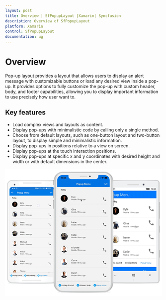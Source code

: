 ```yaml
---
layout: post
title: Overview | SfPopupLayout |Xamarin| Syncfusion
description: Overview of SfPopupLayout
platform: Xamarin
control: SfPopupLayout
documentation: ug
--- 
```


# Overview

Pop-up layout provides a layout that allows users to display an alert message with customizable buttons or load any desired view inside a pop-up. It provides options to fully customize the pop-up with custom header, body, and footer capabilities, allowing you to display important information to use precisely how user want to.

## Key features

* Load complex views and layouts as content.
* Display pop-ups with minimalistic code by calling only a single method.
* Choose from default layouts, such as one-button layout and two-button layout, to display simple and minimalistic information.
* Display pop-ups in positions relative to a view on screen.
* Display pop-ups at the touch interaction positions.
* Display pop-ups at specific x and y coordinates with desired height and width or with default dimensions in the center.

![](GettingStarted_images/OverView.gif)